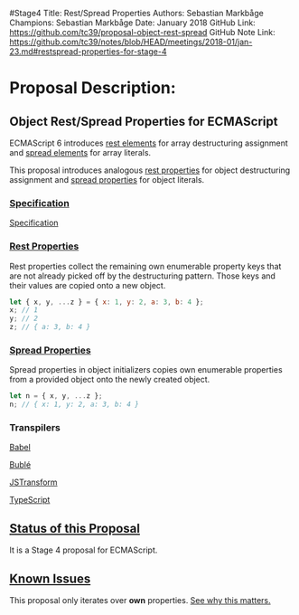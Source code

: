 #Stage4
Title: Rest/Spread Properties
Authors: Sebastian Markbåge
Champions: Sebastian Markbåge
Date: January 2018
GitHub Link: https://github.com/tc39/proposal-object-rest-spread
GitHub Note Link: https://github.com/tc39/notes/blob/HEAD/meetings/2018-01/jan-23.md#restspread-properties-for-stage-4

# Proposal Description:
Object Rest/Spread Properties for ECMAScript
--------------------------------------------

ECMAScript 6 introduces [rest elements](https://developer.mozilla.org/en-US/docs/Web/JavaScript/Reference/Operators/Destructuring_assignment) for array destructuring assignment and [spread elements](https://developer.mozilla.org/en-US/docs/Web/JavaScript/Reference/Operators/Spread_operator) for array literals.

This proposal introduces analogous [rest properties](Rest.md) for object destructuring assignment and [spread properties](Spread.md) for object literals.

### [Specification](https://tc39.github.io/proposal-object-rest-spread/)

[Specification](https://tc39.github.io/proposal-object-rest-spread/)

### [Rest Properties](Rest.md)

Rest properties collect the remaining own enumerable property keys that are not already picked off by the destructuring pattern. Those keys and their values are copied onto a new object.

```javascript
let { x, y, ...z } = { x: 1, y: 2, a: 3, b: 4 };
x; // 1
y; // 2
z; // { a: 3, b: 4 }
```

### [Spread Properties](Spread.md)

Spread properties in object initializers copies own enumerable properties from a provided object onto the newly created object.

```javascript
let n = { x, y, ...z };
n; // { x: 1, y: 2, a: 3, b: 4 }
```

### Transpilers

[Babel](https://babeljs.io/docs/plugins/transform-object-rest-spread/)

[Bublé](https://github.com/Rich-Harris/buble/)

[JSTransform](https://github.com/facebook/jstransform)

[TypeScript](https://github.com/Microsoft/TypeScript)

## [Status of this Proposal](https://github.com/tc39/ecma262)

It is a Stage 4 proposal for ECMAScript.

## [Known Issues](Issues.md)

This proposal only iterates over __own__ properties. [See why this matters.](Issues.md)
